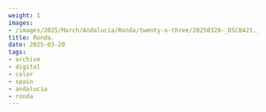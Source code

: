 ```yaml
---
weight: 1
images:
- /images/2025/March/Andalucia/Ronda/twenty-o-three/20250320-_DSC8421.jpg
title: Ronda.
date: 2025-03-20
tags:
- archive
- digital
- color
- spain
- andalucia
- ronda
---
```


